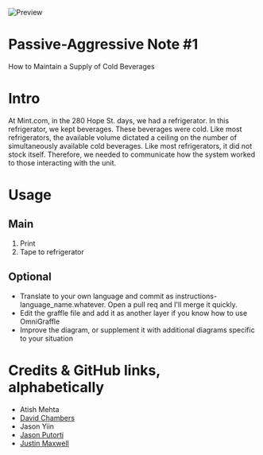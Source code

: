 ![Preview](http://f.cl.ly/items/0o0s202f102S373X3A2p/Image%202013.02.10%205:52:14%20PM.png)

Passive-Aggressive Note #1
==========================

How to Maintain a Supply of Cold Beverages

# Intro

At Mint.com, in the 280 Hope St. days, we had a refrigerator. In this refrigerator, we kept beverages. These beverages were cold. Like most refrigerators, the available volume dictated a ceiling on the number of simultaneously available cold beverages. Like most refrigerators, it did not stock itself. Therefore, we needed to communicate how the system worked to those interacting with the unit.

# Usage

## Main

1. Print
2. Tape to refrigerator

## Optional
- Translate to your own language and commit as instructions-language_name.whatever. Open a pull req and I'll merge it quickly.
- Edit the graffle file and add it as another layer if you know how to use OmniGraffle
- Improve the diagram, or supplement it with additional diagrams specific to your situation

# Credits & GitHub links, alphabetically
- Atish Mehta
- [David Chambers](/davidchambers)
- Jason Yiin
- [Jason Putorti](/putorti)
- [Justin Maxwell](/jkmaxwell)
